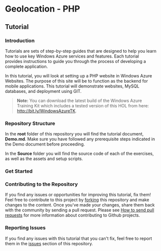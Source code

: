 ﻿# Geolocation - PHP #

## Tutorial ##

### Introduction ###

Tutorials are sets of step-by-step guides that are designed to help you learn how to use key Windows Azure services and features.  Each tutorial provides instructions to guide you through the process of developing a complete application.

In this tutorial, you will look at setting up a PHP website in Windows Azure Websites.  The purpose of this site will be to function as the backend for mobile applications.  This tutorial will demonstrate websites, MySQL databases, and deployment using GIT.

> **Note:** You can download the latest build of the Windows Azure Training Kit which includes a tested version of this HOL from here: http://bit.ly/WindowsAzureTK.

### Repository Structure ###

In the **root** folder of this repository you will find the tutorial document, **Demo.md**. Make sure you have followed any prerequisite steps indicated in the Demo document before proceeding. 

In the **Source** folder you will find the source code of each of the exercises, as well as the assets and setup scripts.

### Get Started ###


### Contributing to the Repository ###

If you find any issues or opportunities for improving this tutorial, fix them!  Feel free to contribute to this project by [forking](http://help.github.com/fork-a-repo/) this repository and make changes to the content.  Once you've made your changes, share them back with the community by sending a pull request. Please see [How to send pull requests](http://help.github.com/send-pull-requests/) for more information about contributing to Github projects.

### Reporting Issues ###

If you find any issues with this tutorial that you can't fix, feel free to report them in the [issues](https://github.com/WindowsAzure-Samples/Geolocation-PHP-Service/issues) section of this repository.